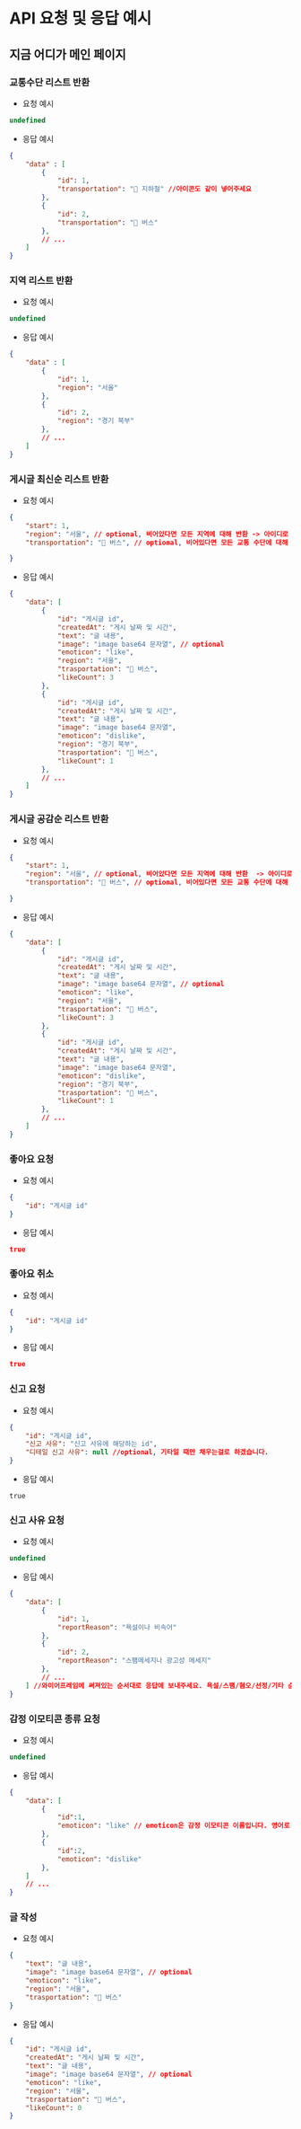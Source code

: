 # API 요청 및 응답 예시

## 지금 어디가 메인 페이지

### 교통수단 리스트 반환

- 요청 예시

```js
undefined
```

- 응답 예시

```json
{
    "data" : [
        { 
            "id": 1, 
            "transportation": "🚃 지하철" //아이콘도 같이 넣어주세요
        }, 
        { 
            "id": 2, 
            "transportation": "🚌 버스"
        },
        // ...
    ] 
}
```

### 지역 리스트 반환

- 요청 예시

```js
undefined
```

- 응답 예시

```json
{
    "data" : [
        { 
            "id": 1, 
            "region": "서울" 
        },
        { 
            "id": 2, 
            "region": "경기 북부" 
        },
        // ...
    ]
}
```

### 게시글 최신순 리스트 반환

- 요청 예시

```json
{
    "start": 1,
    "region": "서울", // optional, 비어있다면 모든 지역에 대해 반환 -> 아이디로 요청을 받고 싶으시면 수정해주세요
    "transportation": "🚌 버스", // optional, 비어있다면 모든 교통 수단에 대해 반환  -> 아이디로 요청을 받고 싶으시면 수정해주세요

}
```

- 응답 예시

```json
{
    "data": [
        {
            "id": "게시글 id",
            "createdAt": "게시 날짜 및 시간",
            "text": "글 내용",
            "image": "image base64 문자열", // optional
            "emoticon": "like",
            "region": "서울",
            "trasportation": "🚌 버스",
            "likeCount": 3
        },
        {
            "id": "게시글 id",
            "createdAt": "게시 날짜 및 시간",
            "text": "글 내용",
            "image": "image base64 문자열",
            "emoticon": "dislike",
            "region": "경기 북부",
            "trasportation": "🚌 버스",
            "likeCount": 1
        },
        // ...
    ]
}
```

### 게시글 공감순 리스트 반환 

- 요청 예시

```json
{
    "start": 1,
    "region": "서울", // optional, 비어있다면 모든 지역에 대해 반환  -> 아이디로 요청을 받고 싶으시면 수정해주세요
    "transportation": "🚌 버스", // optional, 비어있다면 모든 교통 수단에 대해 반환  -> 아이디로 요청을 받고 싶으시면 수정해주세요

}
```

- 응답 예시

```json
{
    "data": [
        {
            "id": "게시글 id",
            "createdAt": "게시 날짜 및 시간",
            "text": "글 내용",
            "image": "image base64 문자열", // optional
            "emoticon": "like",
            "region": "서울",
            "trasportation": "🚌 버스",
            "likeCount": 3
        },
        {
            "id": "게시글 id",
            "createdAt": "게시 날짜 및 시간",
            "text": "글 내용",
            "image": "image base64 문자열",
            "emoticon": "dislike",
            "region": "경기 북부",
            "trasportation": "🚌 버스",
            "likeCount": 1
        },
        // ...
    ]
}
```

### 좋아요 요청

- 요청 예시

```json
{
    "id": "게시글 id"
}
```
- 응답 예시

```json
true
```

### 좋아요 취소

- 요청 예시

```json
{
    "id": "게시글 id"
}
```

- 응답 예시

```json
true
```

### 신고 요청

- 요청 예시

```json
{
    "id": "게시글 id",
    "신고 사유": "신고 사유에 해당하는 id",
    "디테일 신고 사유": null //optional, 기타일 때만 채우는걸로 하겠습니다.
}
```
- 응답 예시

```
true
```

### 신고 사유 요청

- 요청 예시

```js
undefined
```

- 응답 예시

```json
{
    "data": [
        { 
            "id": 1, 
            "reportReason": "욕설이나 비속어" 
        },
        { 
            "id": 2, 
            "reportReason": "스팸메세지나 광고성 메세지" 
        },
        // ...
    ] //와이어프레임에 써져있는 순서대로 응답에 보내주세요. 욕설/스팸/혐오/선정/기타 순
}
```

### 감정 이모티콘 종류 요청

- 요청 예시
```js
undefined
```
- 응답 예시

```json
{
    "data": [
        { 
            "id":1, 
            "emoticon": "like" // emoticon은 감정 이모티콘 이름입니다. 영어로 작성 부탁드려요~
        }, 
        { 
            "id":2, 
            "emoticon": "dislike"
        },  
    ] 
    // ...
}
```
### 글 작성
- 요청 예시

```json
{
    "text": "글 내용",
    "image": "image base64 문자열", // optional
    "emoticon": "like",
    "region": "서울",
    "trasportation": "🚌 버스"
}
```

- 응답 예시

```json
{
    "id": "게시글 id",
    "createdAt": "게시 날짜 및 시간",
    "text": "글 내용",
    "image": "image base64 문자열", // optional
    "emoticon": "like",
    "region": "서울",
    "trasportation": "🚌 버스",
    "likeCount": 0
}
```

